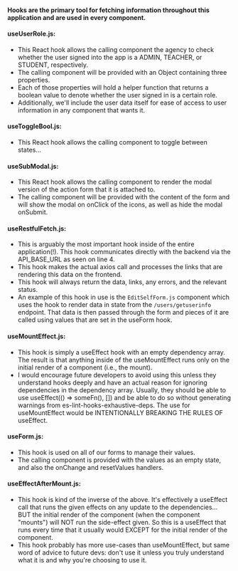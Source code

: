 #### Hooks are the primary tool for fetching information throughout this application and are used in every component. 

#### useUserRole.js:
 * This React hook allows the calling component the agency to check whether the user signed into the app is a ADMIN, TEACHER, or STUDENT, respectively.
 * The calling component will be provided with an Object containing three properties.
 * Each of those properties will hold a helper function that returns a boolean value to denote whether the user signed in is a certain role.
 * Additionally, we'll include the user data itself for ease of access to user information in any component that wants it.

 #### useToggleBool.js:
 * This React hook allows the calling component to toggle between states...

 #### useSubModal.js:
 * This React hook allows the calling component to render the modal version of the action form that it is attached to.
 * The calling component will be provided with the content of the form and will show the modal on onClick of the icons, as well as hide the modal onSubmit.

 #### useRestfulFetch.js:
 * This is arguably the most important hook inside of the entire application(!). This hook communicates directly with the backend via the API_BASE_URL as seen on line 4.
 * This hook makes the actual axios call and processes the links that are rendering this data on the frontend. 
 * This hook will always return the data, links, any errors, and the relevant status.
 * An example of this hook in use is the `EditSelfForm.js` component which uses the hook to render data in state from the `/users/getuserinfo` endpoint. That data is then passed through the form and pieces of it are called using values that are set in the useForm hook. 

#### useMountEffect.js:
* This hook is simply a useEffect hook with an empty dependency array. The result is that anything inside of the useMountEffect runs only on the initial render of a component (i.e., the mount).
* I would encourage future developers to avoid using this unless they understand hooks deeply and have an actual reason for ignoring dependencies in the dependency array. Usually, they should be able to use useEffect(() => someFn(), []) and be able to do so without generating warnings from es-lint-hooks-exhaustive-deps. The use for useMountEffect would be INTENTIONALLY BREAKING THE RULES OF useEffect.

#### useForm.js: 
* This hook is used on all of our forms to manage their values.
* The calling component is provided with the values as an empty state, and also the onChange and resetValues handlers. 

#### useEffectAfterMount.js:
* This hook is kind of the inverse of the above. It's effectively a useEffect call that runs the given effects on any update to the dependencies... BUT the initial render of the component (when the component "mounts") will NOT run the side-effect given. So this is a useEffect that runs every time that it usually would EXCEPT for the initial render of the component.
* This hook probably has more use-cases than useMountEffect, but same word of advice to future devs: don't use it unless you truly understand what it is and why you're choosing to use it.
